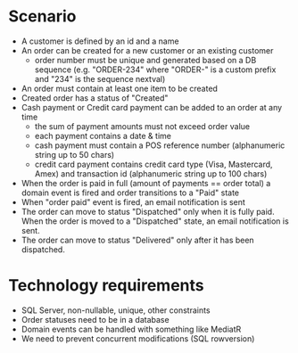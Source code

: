 # Scenario

* A customer is defined by an id and a name
* An order can be created for a new customer or an existing customer
    * order number must be unique and generated based on a DB sequence (e.g. "ORDER-234" where "ORDER-" is a custom prefix and "234" is the sequence nextval)
* An order must contain at least one item to be created
* Created order has a status of "Created"
* Cash payment or Credit card payment can be added to an order at any time
    * the sum of payment amounts must not exceed order value
    * each payment contains a date & time
    * cash payment must contain a POS reference number (alphanumeric string up to 50 chars)
    * credit card payment contains credit card type (Visa, Mastercard, Amex) and transaction id (alphanumeric string up to 100 chars)
* When the order is paid in full (amount of payments == order total) a domain event is fired and order transitions to a "Paid" state
* When "order paid" event is fired, an email notification is sent
* The order can move to status "Dispatched" only when it is fully paid. When the order is moved to a "Dispatched" state, an email notification is sent.
* The order can move to status "Delivered" only after it has been dispatched.

# Technology requirements

* SQL Server, non-nullable, unique, other constraints
* Order statuses need to be in a database
* Domain events can be handled with something like MediatR
* We need to prevent concurrent modifications (SQL rowversion)
